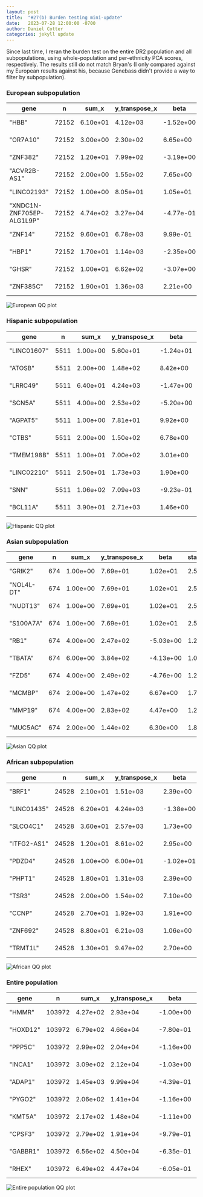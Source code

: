 ```yaml
---
layout: post
title:  "#27(b) Burden testing mini-update"
date:   2023-07-28 12:00:00 -0700
author: Daniel Cotter 
categories: jekyll update
---
```


Since last time, I reran the burden test on the entire DR2 population and all subpopulations, using whole-population and per-ethnicity PCA scores, respectively. The results still do not match Bryan's (I only compared against my European results against his, because Genebass didn't provide a way to filter by subpopulation).
 
### European subpopulation
| gene                      | n     | sum_x    | y_transpose_x | beta      | standard_error | t_stat    | p_value  | bryan_gene_rank |
|---------------------------|-------|----------|---------------|-----------|----------------|-----------|----------|-----------------|
| "HBB"                     | 72152 | 6.10e+01 | 4.12e+03      | -1.52e+00 | 3.37e-01       | -4.52e+00 | 6.24e-06 | 3016            |
| "OR7A10"                  | 72152 | 3.00e+00 | 2.30e+02      | 6.65e+00  | 1.52e+00       | 4.38e+00  | 1.18e-05 | NA              |
| "ZNF382"                  | 72152 | 1.20e+01 | 7.99e+02      | -3.19e+00 | 7.59e-01       | -4.21e+00 | 2.61e-05 | NA              |
| "ACVR2B-AS1"              | 72152 | 2.00e+00 | 1.55e+02      | 7.65e+00  | 1.86e+00       | 4.12e+00  | 3.85e-05 | NA              |
| "LINC02193"               | 72152 | 1.00e+00 | 8.05e+01      | 1.05e+01  | 2.63e+00       | 4.01e+00  | 6.19e-05 | NA              |
| "XNDC1N-ZNF705EP-ALG1L9P" | 72152 | 4.74e+02 | 3.27e+04      | -4.77e-01 | 1.21e-01       | -3.94e+00 | 8.16e-05 | NA              |
| "ZNF14"                   | 72152 | 9.60e+01 | 6.78e+03      | 9.99e-01  | 2.68e-01       | 3.72e+00  | 1.99e-04 | NA              |
| "HBP1"                    | 72152 | 1.70e+01 | 1.14e+03      | -2.35e+00 | 6.37e-01       | -3.69e+00 | 2.24e-04 | 6534            |
| "GHSR"                    | 72152 | 1.00e+01 | 6.62e+02      | -3.07e+00 | 8.31e-01       | -3.69e+00 | 2.25e-04 | NA              |
| "ZNF385C"                 | 72152 | 1.90e+01 | 1.36e+03      | 2.21e+00  | 6.03e-01       | 3.66e+00  | 2.54e-04 | 15163           |

![European QQ plot](/assets/EUR-qq-plot.png)

### Hispanic subpopulation
| gene        | n    | sum_x    | y_transpose_x | beta      | standard_error | t_stat    | p_value  |
|-------------|------|----------|---------------|-----------|----------------|-----------|----------|
| "LINC01607" | 5511 | 1.00e+00 | 5.60e+01      | -1.24e+01 | 2.63e+00       | -4.72e+00 | 2.43e-06 |
| "ATOSB"     | 5511 | 2.00e+00 | 1.48e+02      | 8.42e+00  | 1.86e+00       | 4.53e+00  | 6.04e-06 |
| "LRRC49"    | 5511 | 6.40e+01 | 4.24e+03      | -1.47e+00 | 3.32e-01       | -4.43e+00 | 9.65e-06 |
| "SCN5A"     | 5511 | 4.00e+00 | 2.53e+02      | -5.20e+00 | 1.31e+00       | -3.96e+00 | 7.68e-05 |
| "AGPAT5"    | 5511 | 1.00e+00 | 7.81e+01      | 9.92e+00  | 2.63e+00       | 3.77e+00  | 1.65e-04 |
| "CTBS"      | 5511 | 2.00e+00 | 1.50e+02      | 6.78e+00  | 1.86e+00       | 3.65e+00  | 2.70e-04 |
| "TMEM198B"  | 5511 | 1.00e+01 | 7.00e+02      | 3.01e+00  | 8.32e-01       | 3.62e+00  | 3.01e-04 |
| "LINC02210" | 5511 | 2.50e+01 | 1.73e+03      | 1.90e+00  | 5.27e-01       | 3.61e+00  | 3.04e-04 |
| "SNN"       | 5511 | 1.06e+02 | 7.09e+03      | -9.23e-01 | 2.62e-01       | -3.53e+00 | 4.23e-04 |
| "BCL11A"    | 5511 | 3.90e+01 | 2.71e+03      | 1.46e+00  | 4.22e-01       | 3.45e+00  | 5.67e-04 |

![Hispanic QQ plot](/assets/HIS-qq-plot.png)

### Asian subpopulation
| gene       | n   | sum_x    | y_transpose_x | beta      | standard_error | t_stat  | p_value  |
|------------|-----|----------|---------------|-----------|----------------|---------|----------|
| "GRIK2"    | 674 | 1.00e+00 | 7.69e+01      | 1.02e+01  | 2.53e+00       | .02e+00 | 6.40e-05 |
| "NOL4L-DT" | 674 | 1.00e+00 | 7.69e+01      | 1.02e+01  | 2.53e+00       | .02e+00 | 6.40e-05 |
| "NUDT13"   | 674 | 1.00e+00 | 7.69e+01      | 1.02e+01  | 2.53e+00       | .02e+00 | 6.40e-05 |
| "S100A7A"  | 674 | 1.00e+00 | 7.69e+01      | 1.02e+01  | 2.53e+00       | .02e+00 | 6.40e-05 |
| "RB1"      | 674 | 4.00e+00 | 2.47e+02      | -5.03e+00 | 1.26e+00       | .98e+00 | 7.77e-05 |
| "TBATA"    | 674 | 6.00e+00 | 3.84e+02      | -4.13e+00 | 1.06e+00       | .92e+00 | 9.85e-05 |
| "FZD5"     | 674 | 4.00e+00 | 2.49e+02      | -4.76e+00 | 1.27e+00       | .76e+00 | 1.87e-04 |
| "MCMBP"    | 674 | 2.00e+00 | 1.47e+02      | 6.67e+00  | 1.79e+00       | .72e+00 | 2.16e-04 |
| "MMP19"    | 674 | 4.00e+00 | 2.83e+02      | 4.47e+00  | 1.27e+00       | .52e+00 | 4.53e-04 |
| "MUC5AC"   | 674 | 2.00e+00 | 1.44e+02      | 6.30e+00  | 1.80e+00       | .49e+00 | 5.07e-04 |

![Asian QQ plot](/assets/ASN-qq-plot.png)

### African subpopulation
| gene        | n     | sum_x    | y_transpose_x | beta      | standard_error | t_stat    | p_value  |
|-------------|-------|----------|---------------|-----------|----------------|-----------|----------|
| "BRF1"      | 24528 | 2.10e+01 | 1.51e+03      | 2.39e+00  | 6.04e-01       | 3.95e+00  | 7.76e-05 |
| "LINC01435" | 24528 | 6.20e+01 | 4.24e+03      | -1.38e+00 | 3.52e-01       | -3.92e+00 | 8.86e-05 |
| "SLCO4C1"   | 24528 | 3.60e+01 | 2.57e+03      | 1.73e+00  | 4.61e-01       | 3.74e+00  | 1.81e-04 |
| "ITFG2-AS1" | 24528 | 1.20e+01 | 8.61e+02      | 2.95e+00  | 7.99e-01       | 3.69e+00  | 2.25e-04 |
| "PDZD4"     | 24528 | 1.00e+00 | 6.00e+01      | -1.02e+01 | 2.77e+00       | -3.67e+00 | 2.39e-04 |
| "PHPT1"     | 24528 | 1.80e+01 | 1.31e+03      | 2.39e+00  | 6.52e-01       | 3.66e+00  | 2.51e-04 |
| "TSR3"      | 24528 | 2.00e+00 | 1.54e+02      | 7.10e+00  | 1.96e+00       | 3.63e+00  | 2.86e-04 |
| "CCNP"      | 24528 | 2.70e+01 | 1.92e+03      | 1.91e+00  | 5.33e-01       | 3.58e+00  | 3.41e-04 |
| "ZNF692"    | 24528 | 8.80e+01 | 6.21e+03      | 1.06e+00  | 2.95e-01       | 3.58e+00  | 3.50e-04 |
| "TRMT1L"    | 24528 | 1.30e+01 | 9.47e+02      | 2.70e+00  | 7.67e-01       | 3.52e+00  | 4.37e-04 |

![African QQ plot](/assets/AFR-qq-plot.png)

### Entire population
| gene     | n      | sum_x    | y_transpose_x | beta      | standard_error | t_stat    | p_value  |
|----------|--------|----------|---------------|-----------|----------------|-----------|----------|
| "HMMR"   | 103972 | 4.27e+02 | 2.93e+04      | -1.00e+00 | 1.30e-01       | -7.69e+00 | 1.44e-14 |
| "HOXD12" | 103972 | 6.79e+02 | 4.66e+04      | -7.80e-01 | 1.04e-01       | -7.53e+00 | 5.14e-14 |
| "PPP5C"  | 103972 | 2.99e+02 | 2.04e+04      | -1.16e+00 | 1.56e-01       | -7.43e+00 | 1.11e-13 |
| "INCA1"  | 103972 | 3.09e+02 | 2.12e+04      | -1.03e+00 | 1.53e-01       | -6.75e+00 | 1.50e-11 |
| "ADAP1"  | 103972 | 1.45e+03 | 9.99e+04      | -4.39e-01 | 7.06e-02       | -6.22e+00 | 4.96e-10 |
| "PYGO2"  | 103972 | 2.06e+02 | 1.41e+04      | -1.16e+00 | 1.88e-01       | -6.18e+00 | 6.57e-10 |
| "KMT5A"  | 103972 | 2.17e+02 | 1.48e+04      | -1.11e+00 | 1.83e-01       | -6.09e+00 | 1.14e-09 |
| "CPSF3"  | 103972 | 2.79e+02 | 1.91e+04      | -9.79e-01 | 1.61e-01       | -6.07e+00 | 1.28e-09 |
| "GABBR1" | 103972 | 6.56e+02 | 4.50e+04      | -6.35e-01 | 1.05e-01       | -6.03e+00 | 1.62e-09 |
| "RHEX"   | 103972 | 6.49e+02 | 4.47e+04      | -6.05e-01 | 1.06e-01       | -5.71e+00 | 1.12e-08 |

![Entire population QQ plot](/assets/ALL-qq-plot.png)
